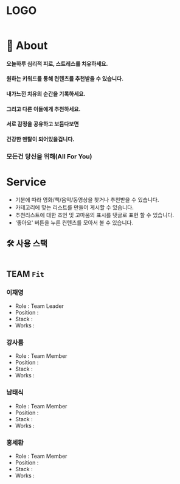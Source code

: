 # LOGO

![]()

# 📖 About

#### **오늘하루 심리적 피로, 스트레스를 치유하세요.**

#### 원하는 키워드를 통해 컨텐츠를 추천받을 수 있습니다.

#### 내가느낀 치유의 순간을 기록하세요.

#### 그리고 다른 이들에게 추천하세요.

#### 서로 감정을 공유하고 보듬다보면

#### 건강한 멘탈이 되어있을겁니다.

### 모든건 당신을 위해(All For You)


# Service

- 기분에 따라 영화/책/음악/동영상을 찾거나 추천받을 수 있습니다.
- 카테고리에 맞는 리스트를 만들어 게시할 수 있습니다.
- 추천리스트에 대한 조언 및 고마움의 표시를 댓글로 표현 할 수 있습니다.
- ‘좋아요' 버튼을 누른 컨텐츠를 모아서 볼 수 있습니다.

## 🛠 사용 스택
![]()


## TEAM `Fit`

### 이재영
* Role : Team Leader
* Position :
* Stack : 
* Works : 

### 강사름
* Role : Team Member
* Position : 
* Stack : 
* Works : 

### 남태식
* Role : Team Member
* Position :
* Stack : 
* Works : 

### 홍세환

* Role : Team Member
* Position : 
* Stack : 
* Works : 
